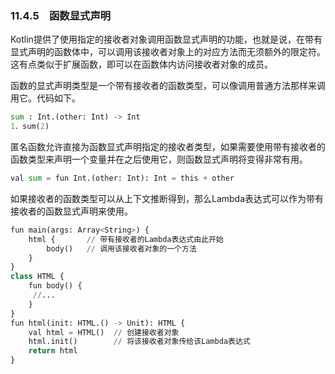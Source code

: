 ### 11.4.5　函数显式声明

Kotlin提供了使用指定的接收者对象调用函数显式声明的功能，也就是说，在带有显式声明的函数体中，可以调用该接收者对象上的对应方法而无须额外的限定符。这有点类似于扩展函数，即可以在函数体内访问接收者对象的成员。

函数的显式声明类型是一个带有接收者的函数类型，可以像调用普通方法那样来调用它。代码如下。

```python
sum : Int.(other: Int) -> Int
1．sum(2)
```

匿名函数允许直接为函数显式声明指定的接收者类型，如果需要使用带有接收者的函数类型来声明一个变量并在之后使用它，则函数显式声明将变得非常有用。

```python
val sum = fun Int.(other: Int): Int = this + other
```

如果接收者的函数类型可以从上下文推断得到，那么Lambda表达式可以作为带有接收者的函数显式声明来使用。

```python
fun main(args: Array<String>) {
    html {       // 带有接收者的Lambda表达式由此开始
        body()   // 调用该接收者对象的一个方法
    }
}
class HTML {
    fun body() {
     //...
    }
}
fun html(init: HTML.() -> Unit): HTML {
    val html = HTML()  // 创建接收者对象
    html.init()        // 将该接收者对象传给该Lambda表达式
    return html
}
```

